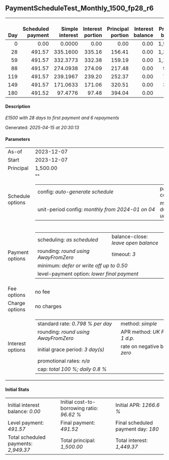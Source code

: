<h2>PaymentScheduleTest_Monthly_1500_fp28_r6</h2>
<table>
    <thead style="vertical-align: bottom;">
        <th style="text-align: right;">Day</th>
        <th style="text-align: right;">Scheduled payment</th>
        <th style="text-align: right;">Simple interest</th>
        <th style="text-align: right;">Interest portion</th>
        <th style="text-align: right;">Principal portion</th>
        <th style="text-align: right;">Interest balance</th>
        <th style="text-align: right;">Principal balance</th>
        <th style="text-align: right;">Total simple interest</th>
        <th style="text-align: right;">Total interest</th>
        <th style="text-align: right;">Total principal</th>
    </thead>
    <tr style="text-align: right;">
        <td class="ci00">0</td>
        <td class="ci01" style="white-space: nowrap;">0.00</td>
        <td class="ci02">0.0000</td>
        <td class="ci03">0.00</td>
        <td class="ci04">0.00</td>
        <td class="ci05">0.00</td>
        <td class="ci06">1,500.00</td>
        <td class="ci07">0.0000</td>
        <td class="ci08">0.00</td>
        <td class="ci09">0.00</td>
    </tr>
    <tr style="text-align: right;">
        <td class="ci00">28</td>
        <td class="ci01" style="white-space: nowrap;">491.57</td>
        <td class="ci02">335.1600</td>
        <td class="ci03">335.16</td>
        <td class="ci04">156.41</td>
        <td class="ci05">0.00</td>
        <td class="ci06">1,343.59</td>
        <td class="ci07">335.1600</td>
        <td class="ci08">335.16</td>
        <td class="ci09">156.41</td>
    </tr>
    <tr style="text-align: right;">
        <td class="ci00">59</td>
        <td class="ci01" style="white-space: nowrap;">491.57</td>
        <td class="ci02">332.3773</td>
        <td class="ci03">332.38</td>
        <td class="ci04">159.19</td>
        <td class="ci05">0.00</td>
        <td class="ci06">1,184.40</td>
        <td class="ci07">667.5373</td>
        <td class="ci08">667.54</td>
        <td class="ci09">315.60</td>
    </tr>
    <tr style="text-align: right;">
        <td class="ci00">88</td>
        <td class="ci01" style="white-space: nowrap;">491.57</td>
        <td class="ci02">274.0938</td>
        <td class="ci03">274.09</td>
        <td class="ci04">217.48</td>
        <td class="ci05">0.00</td>
        <td class="ci06">966.92</td>
        <td class="ci07">941.6311</td>
        <td class="ci08">941.63</td>
        <td class="ci09">533.08</td>
    </tr>
    <tr style="text-align: right;">
        <td class="ci00">119</td>
        <td class="ci01" style="white-space: nowrap;">491.57</td>
        <td class="ci02">239.1967</td>
        <td class="ci03">239.20</td>
        <td class="ci04">252.37</td>
        <td class="ci05">0.00</td>
        <td class="ci06">714.55</td>
        <td class="ci07">1,180.8278</td>
        <td class="ci08">1,180.83</td>
        <td class="ci09">785.45</td>
    </tr>
    <tr style="text-align: right;">
        <td class="ci00">149</td>
        <td class="ci01" style="white-space: nowrap;">491.57</td>
        <td class="ci02">171.0633</td>
        <td class="ci03">171.06</td>
        <td class="ci04">320.51</td>
        <td class="ci05">0.00</td>
        <td class="ci06">394.04</td>
        <td class="ci07">1,351.8911</td>
        <td class="ci08">1,351.89</td>
        <td class="ci09">1,105.96</td>
    </tr>
    <tr style="text-align: right;">
        <td class="ci00">180</td>
        <td class="ci01" style="white-space: nowrap;">491.52</td>
        <td class="ci02">97.4776</td>
        <td class="ci03">97.48</td>
        <td class="ci04">394.04</td>
        <td class="ci05">0.00</td>
        <td class="ci06">0.00</td>
        <td class="ci07">1,449.3687</td>
        <td class="ci08">1,449.37</td>
        <td class="ci09">1,500.00</td>
    </tr>
</table>
<h4>Description</h4>
<p><i>£1500 with 28 days to first payment and 6 repayments</i></p>
<p>Generated: <i>2025-04-15 at 20:30:13</i></p>
<h4>Parameters</h4>
<table>
    <tr>
        <td>As-of</td>
        <td>2023-12-07</td>
    </tr>
    <tr>
        <td>Start</td>
        <td>2023-12-07</td>
    </tr>
    <tr>
        <td>Principal</td>
        <td>1,500.00</td>
    </tr>
    <tr>
        <td>Schedule options</td>
        <td>
            <table>
                <tr>
                    <td>config: <i>auto-generate schedule</i></td>
                    <td>payment count: <i>6</i></td>
                </tr>
                <tr>
                    <td style="white-space: nowrap;">unit-period config: <i>monthly from 2024-01 on 04</i></td>""
                    <td>max duration: <i>unlimited</i></td>
                </tr>
            </table>
        </td>
    </tr>
    <tr>
        <td>Payment options</td>
        <td>
            <table>
                <tr>
                    <td>scheduling: <i>as scheduled</i></td>
                    <td>balance-close: <i>leave&nbsp;open&nbsp;balance</i></td>
                </tr>
                <tr>
                    <td>rounding: <i>round using AwayFromZero</i></td>
                    <td>timeout: <i>3</i></td>
                </tr>
                <tr>
                    <td colspan='2'>minimum: <i>defer&nbsp;or&nbsp;write&nbsp;off&nbsp;up&nbsp;to&nbsp;0.50</i></td>
                </tr>
                <tr>
                    <td colspan='2'>level-payment option: <i>lower&nbsp;final&nbsp;payment</i></td>
                </tr>
            </table>
        </td>
    </tr>
    <tr>
        <td>Fee options</td>
        <td>no fee
        </td>
    </tr>
    <tr>
        <td>Charge options</td>
        <td>no charges
        </td>
    </tr>
    <tr>
        <td>Interest options</td>
        <td>
            <table>
                <tr>
                    <td>standard rate: <i>0.798 % per day</i></td>
                    <td>method: <i>simple</i></td>
                </tr>
                <tr>
                    <td>rounding: <i>round using AwayFromZero</i></td>
                    <td>APR method: <i>UK FCA to 1 d.p.</i></td>
                </tr>
                <tr>
                    <td>initial grace period: <i>3 day(s)</i></td>
                    <td>rate on negative balance: <i>zero</i></td>
                </tr>
                <tr>
                    <td colspan="2">promotional rates: <i><i>n/a</i></i></td>
                </tr>
                <tr>
                    <td colspan="2">cap: <i>total 100 %; daily 0.8 %</td>
                </tr>
            </table>
        </td>
    </tr>
</table>
<h4>Initial Stats</h4>
<table>
    <tr>
        <td>Initial interest balance: <i>0.00</i></td>
        <td>Initial cost-to-borrowing ratio: <i>96.62 %</i></td>
        <td>Initial APR: <i>1266.6 %</i></td>
    </tr>
    <tr>
        <td>Level payment: <i>491.57</i></td>
        <td>Final payment: <i>491.52</i></td>
        <td>Final scheduled payment day: <i>180</i></td>
    </tr>
    <tr>
        <td>Total scheduled payments: <i>2,949.37</i></td>
        <td>Total principal: <i>1,500.00</i></td>
        <td>Total interest: <i>1,449.37</i></td>
    </tr>
</table>
